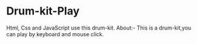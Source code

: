 # Drum-kit-Play
Html, Css and JavaScript use this drum-kit.
About:- This is a drum-kit,you can play by keyboard and mouse click. 
